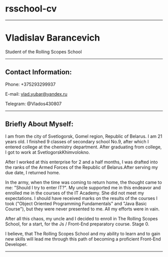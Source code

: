 # rsschool-cv

******

# Vladislav Barancevich

Student of the Rolling Scopes School

******
## Contact Information:

Phone: +375293299937

E-mail: vlad.yubar@yandex.ru

Telegram: @Vlados430807

******
## Briefly About Myself:

I am from the city of Svetlogorsk, Gomel region, Republic of Belarus. I am 21 years old. I finished 9 classes of secondary school No.9, after which I entered college at the chemistry department. After graduating from college, I got to work at SvetlogorskKhimvolokno.

After I worked at this enterprise for 2 and a half months, I was drafted into the ranks of the Armed Forces of the Republic of Belarus.After serving my due date, I returned home.

In the army, when the time was coming to return home, the thought came to me: "Should I try to enter IT?". My uncle supported me in this endeavor and enrolled me in the courses of the IT Academy. She did not meet my expectations. I should have received marks on the results of the courses I took ("Object Oriented Programming Fundamentals" and "Java Basic Course"), but they were never presented to me. All my efforts were in vain.

After all this chaos, my uncle and I decided to enroll in The Rolling Scopes School, for a start, for the Js / Front-End preparatory course. Stage 0.

I believe, that The Rolling Scopes School and my ability to learn and to gain new skills will lead me through this path of becoming a proficient Front-End Developer.

******